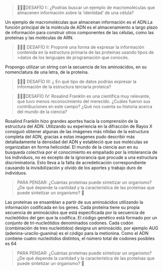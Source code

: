 > 🧗🏻‍♀️DESAFÍO I:: ¿Podrías buscar un ejemplo de macromoléculas que almacenen información sobre la ‘identidad’ de una célula?

Un ejemplo de macromoléculas que almacenan información es el ADN.La función principal de la molécula de ADN es el almacenamiento a largo plazo de información para construir otros componentes de las células, como las proteínas y las moléculas de ARN.

>🧗🏻‍♀️ DESAFÍO II: Proponé una forma de expresar la información contenida en la estructura primaria de las proteínas usando tipos de >datos de los lenguajes de programación que conocés.

Propongo utilizar un string con la secuencia de los aminoácidos, en su nomenclatura de una letra, de la proteína.

>🧗🏻‍♀️ DESAFÍO III: ¿ En qué tipo de datos podrías expresar la información de la estructura terciaria proteica?



>🧗🏻‍♀️DESAFÍO IV: Rosalind Franklin es una científica muy relevante, que tuvo menos reconocimiento del merecido. ¿Cuáles fueron sus contribuciones en este campo? ¿Qué nos cuenta su historia acerca del mundo de la ciencia?


Rosalind Franklin hizo grandes aportes hacia la comprensión de la estructura del ADN. Utilizando su experiencia en la difracción de Rayos X consiguió obtener algunas de las imágenes más nítidas de la estructura completa del ADN, gracias a estas imagenes pudo describir más detalladamente la densidad del ADN y estableció que sus moléculas se organizaban en forma helicoidal.
El mundo de la ciencia aun en su busqueda colectiva por el conocimiento es empañado por la intolerancia de los individuos, no es excepto de la ignorancia que procude a una estructura discriminatoria. Esto lleva a la falta de acredeticación correspondiente causando la invisibilización y olvido de los aportes y trabajo duro de individuos.

>PARA PENSAR: ¿Cuántas proteínas puede sintetizar un organismo? ¿De qué depende la cantidad y la característica de las proteínas que puede sintetizar un organismo? 🤔

Las proteínas se ensamblan a partir de sus aminoácidos utilizando la información codificada en los genes. Cada proteína tiene su propia secuencia de aminoácidos que está especificada por la secuencia de nucleótidos del gen que la codifica. El código genético está formado por un conjunto de tri-nucleótidos denominados codones. Cada codón (combinación de tres nucleótidos) designa un aminoácido, por ejemplo AUG (adenina-uracilo-guanina) es el código para la metionina. Como el ADN contiene cuatro nucleótidos distintos, el número total de codones posibles es 64

>PARA PENSAR: ¿Cuántas proteínas puede sintetizar un organismo? ¿De qué depende la cantidad y la característica de las proteínas que puede sintetizar un organismo? 🤔

